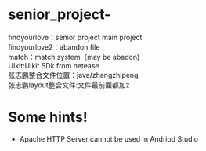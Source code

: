 # senior_project-
findyourlove：senior project main project<br>
findyourlove2：abandon file<br>
match：match system（may be abadon)<br>
UIkit:UIkit SDk from netease<br>
张志鹏整合文件位置：java/zhangzhipeng<br>
张志鹏layout整合文件:文件最前面都加z<br>

# Some hints!
- Apache HTTP Server cannot be used in Andriod Studio
